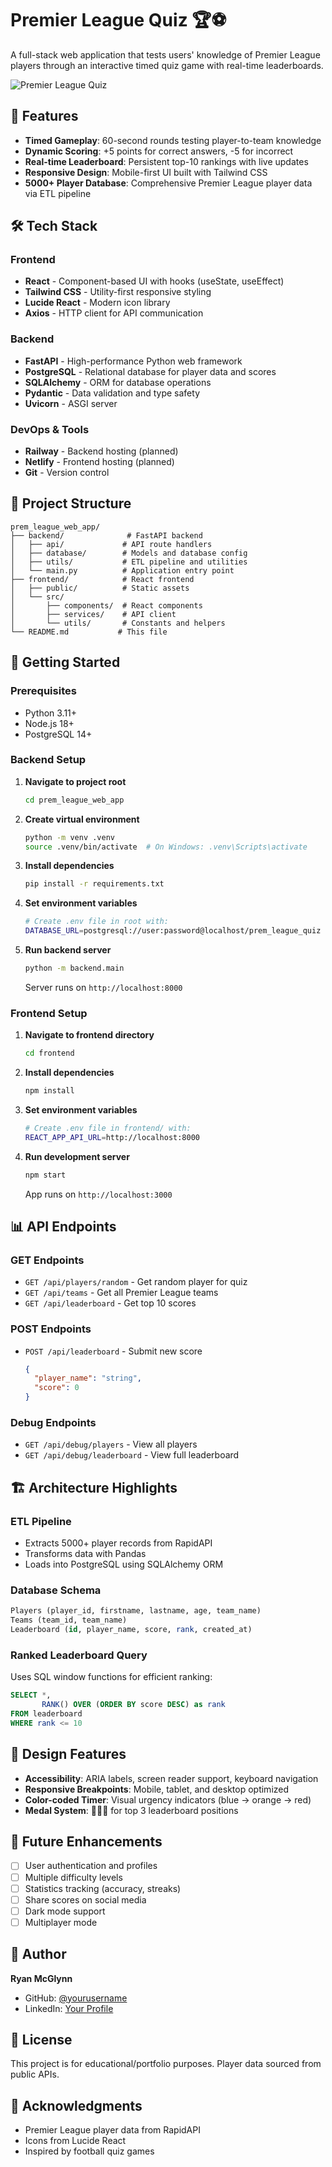 # Premier League Quiz 🏆⚽

A full-stack web application that tests users' knowledge of Premier League players through an interactive timed quiz game with real-time leaderboards.

![Premier League Quiz](style_vibes.png)

## 🎯 Features

- **Timed Gameplay**: 60-second rounds testing player-to-team knowledge
- **Dynamic Scoring**: +5 points for correct answers, -5 for incorrect
- **Real-time Leaderboard**: Persistent top-10 rankings with live updates
- **Responsive Design**: Mobile-first UI built with Tailwind CSS
- **5000+ Player Database**: Comprehensive Premier League player data via ETL pipeline

## 🛠️ Tech Stack

### Frontend
- **React** - Component-based UI with hooks (useState, useEffect)
- **Tailwind CSS** - Utility-first responsive styling
- **Lucide React** - Modern icon library
- **Axios** - HTTP client for API communication

### Backend
- **FastAPI** - High-performance Python web framework
- **PostgreSQL** - Relational database for player data and scores
- **SQLAlchemy** - ORM for database operations
- **Pydantic** - Data validation and type safety
- **Uvicorn** - ASGI server

### DevOps & Tools
- **Railway** - Backend hosting (planned)
- **Netlify** - Frontend hosting (planned)
- **Git** - Version control

## 📁 Project Structure

```
prem_league_web_app/
├── backend/              # FastAPI backend
│   ├── api/             # API route handlers
│   ├── database/        # Models and database config
│   ├── utils/           # ETL pipeline and utilities
│   └── main.py          # Application entry point
├── frontend/            # React frontend
│   ├── public/          # Static assets
│   └── src/
│       ├── components/  # React components
│       ├── services/    # API client
│       └── utils/       # Constants and helpers
└── README.md           # This file
```

## 🚀 Getting Started

### Prerequisites
- Python 3.11+
- Node.js 18+
- PostgreSQL 14+

### Backend Setup

1. **Navigate to project root**
   ```bash
   cd prem_league_web_app
   ```

2. **Create virtual environment**
   ```bash
   python -m venv .venv
   source .venv/bin/activate  # On Windows: .venv\Scripts\activate
   ```

3. **Install dependencies**
   ```bash
   pip install -r requirements.txt
   ```

4. **Set environment variables**
   ```bash
   # Create .env file in root with:
   DATABASE_URL=postgresql://user:password@localhost/prem_league_quiz
   ```

5. **Run backend server**
   ```bash
   python -m backend.main
   ```
   Server runs on `http://localhost:8000`

### Frontend Setup

1. **Navigate to frontend directory**
   ```bash
   cd frontend
   ```

2. **Install dependencies**
   ```bash
   npm install
   ```

3. **Set environment variables**
   ```bash
   # Create .env file in frontend/ with:
   REACT_APP_API_URL=http://localhost:8000
   ```

4. **Run development server**
   ```bash
   npm start
   ```
   App runs on `http://localhost:3000`

## 📊 API Endpoints

### GET Endpoints
- `GET /api/players/random` - Get random player for quiz
- `GET /api/teams` - Get all Premier League teams
- `GET /api/leaderboard` - Get top 10 scores

### POST Endpoints
- `POST /api/leaderboard` - Submit new score
  ```json
  {
    "player_name": "string",
    "score": 0
  }
  ```

### Debug Endpoints
- `GET /api/debug/players` - View all players
- `GET /api/debug/leaderboard` - View full leaderboard

## 🏗️ Architecture Highlights

### ETL Pipeline
- Extracts 5000+ player records from RapidAPI
- Transforms data with Pandas
- Loads into PostgreSQL using SQLAlchemy ORM

### Database Schema
```sql
Players (player_id, firstname, lastname, age, team_name)
Teams (team_id, team_name)
Leaderboard (id, player_name, score, rank, created_at)
```

### Ranked Leaderboard Query
Uses SQL window functions for efficient ranking:
```sql
SELECT *,
       RANK() OVER (ORDER BY score DESC) as rank
FROM leaderboard
WHERE rank <= 10
```

## 🎨 Design Features

- **Accessibility**: ARIA labels, screen reader support, keyboard navigation
- **Responsive Breakpoints**: Mobile, tablet, and desktop optimized
- **Color-coded Timer**: Visual urgency indicators (blue → orange → red)
- **Medal System**: 🥇🥈🥉 for top 3 leaderboard positions

## 📝 Future Enhancements

- [ ] User authentication and profiles
- [ ] Multiple difficulty levels
- [ ] Statistics tracking (accuracy, streaks)
- [ ] Share scores on social media
- [ ] Dark mode support
- [ ] Multiplayer mode

## 👤 Author

**Ryan McGlynn**
- GitHub: [@yourusername](https://github.com/yourusername)
- LinkedIn: [Your Profile](https://linkedin.com/in/yourprofile)

## 📄 License

This project is for educational/portfolio purposes. Player data sourced from public APIs.

## 🙏 Acknowledgments

- Premier League player data from RapidAPI
- Icons from Lucide React
- Inspired by football quiz games
